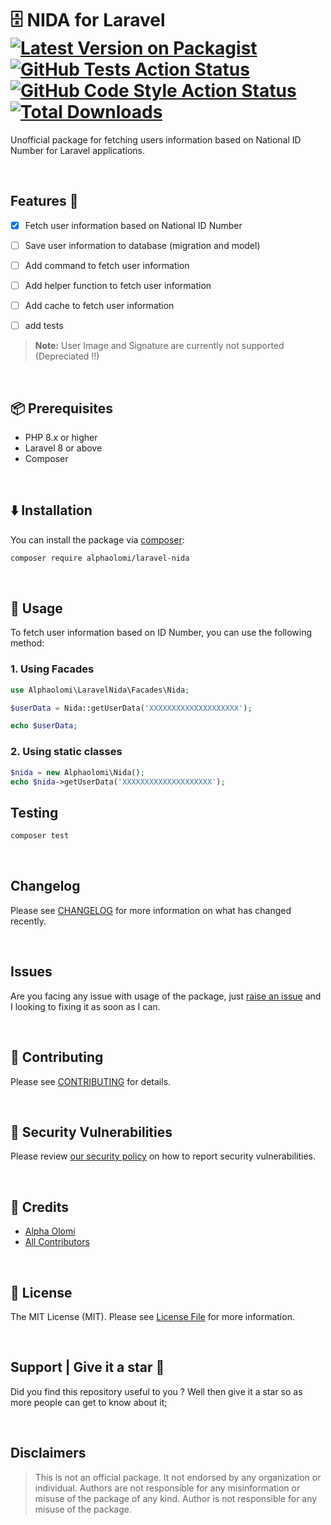 
# 🗄️ NIDA for Laravel [![Latest Version on Packagist](https://img.shields.io/packagist/v/alphaolomi/laravel-nida?style=flat-square)](https://packagist.org/packages/alphaolomi/laravel-nida) [![GitHub Tests Action Status](https://img.shields.io/github/workflow/status/alphaolomi/laravel-nida/run-tests?label=tests)](https://github.com/alphaolomi/laravel-nida/actions?query=workflow%3Arun-tests+branch%3Amain) [![GitHub Code Style Action Status](https://img.shields.io/github/workflow/status/alphaolomi/laravel-nida/Check%20&%20fix%20styling?label=code%20style)](https://github.com/alphaolomi/laravel-nida/actions?query=workflow%3A"Check+%26+fix+styling"+branch%3Amain) [![Total Downloads](https://img.shields.io/packagist/dt/alphaolomi/laravel-nida.svg?style=flat-square)](https://packagist.org/packages/alphaolomi/laravel-nida)

Unofficial package for fetching users information based on National ID Number for Laravel applications.

<br>

## Features 🔎

- [x] Fetch user information based on National ID Number
- [ ] Save user information to database (migration and model)
- [ ] Add command to fetch user information
- [ ] Add helper function to fetch user information
- [ ] Add cache to fetch user information
- [ ] add tests


> **Note:** User Image and Signature are currently not supported (Depreciated !!)

<!--
# This is my package laravel-nida



This is where your description should go. Limit it to a paragraph or two. Consider adding a small example.
 -->
<br>

## 📦  Prerequisites 

- PHP 8.x or higher
- Laravel 8 or above
- Composer
<!-- - Database (if using DB features) () -->

<br>

## ⬇️  Installation

You can install the package via [composer](https://getcomposer.org/):

```bash
composer require alphaolomi/laravel-nida
```

<!--
You can publish and run the migrations with:

```bash
php artisan vendor:publish --tag="laravel-nida-migrations"
php artisan migrate
```

You can publish the config file with:

```bash
php artisan vendor:publish --tag="laravel-nida-config"
```

This is the contents of the published config file:

```php
return [
];
```

Optionally, you can publish the views using

```bash
php artisan vendor:publish --tag="laravel-nida-views"
``` -->

<br>



## 🔎  Usage

To fetch user information based on ID Number, you can use the following method:

### 1. Using Facades

```php
use Alphaolomi\LaravelNida\Facades\Nida;

$userData = Nida::getUserData('XXXXXXXXXXXXXXXXXXXX');

echo $userData;
```

### 2. Using static classes

```php
$nida = new Alphaolomi\Nida();
echo $nida->getUserData('XXXXXXXXXXXXXXXXXXXX');
```

## Testing

```bash
composer test
```

<br>

## Changelog

Please see [CHANGELOG](CHANGELOG.md) for more information on what has changed recently.

<br>

##  Issues

Are you facing any issue with usage of the package, just [raise an issue]() and I looking to fixing it as soon as I can.

<br>

## 🤝 Contributing

Please see [CONTRIBUTING](https://github.com/spatie/.github/blob/main/CONTRIBUTING.md) for details.

<br>

## 🔐 Security Vulnerabilities

Please review [our security policy](../../security/policy) on how to report security vulnerabilities.

<br>

## 👏 Credits

-   [Alpha Olomi](https://github.com/alphaolomi)
-   [All Contributors](../../contributors)
<br>

## 📝 License

The MIT License (MIT). Please see [License File](LICENSE.md) for more information.

<br>

## Support | Give it a star 🌟

Did you find this repository useful to you ? Well then give it a star so as more people can get to know about it;

<br>

## Disclaimers

> This is not an official package. It not endorsed by any organization or individual. Authors are not responsible for any misinformation or misuse of the package of any kind. Author is not responsible for any misuse of the package.
